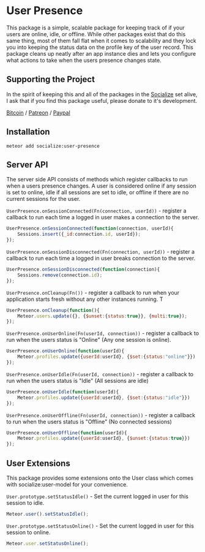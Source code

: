 # User Presence #

This package is a simple, scalable package for keeping track of if your users are online, idle, or offline. While other packages exist that do this same thing, most of them fall flat when it comes to scalability and they lock you into keeping the status data on the profile key of the user record. This package cleans up neatly after an app instance dies and lets you configure what actions to take when the users presence changes state.

## Supporting the Project ##
In the spirit of keeping this and all of the packages in the [Socialize](https://atmospherejs.com/socialize) set alive, I ask that if you find this package useful, please donate to it's development.

[Bitcoin](https://www.coinbase.com/checkouts/4a52f56a76e565c552b6ecf118461287) / [Patreon](https://www.patreon.com/user?u=4866588) / [Paypal](https://www.paypal.me/copleykj)


## Installation ##

```shell
meteor add socialize:user-presence
```


## Server API ##

The server side API consists of methods which register callbacks to run when a users presence changes. A user is considered online if any session is set to online, idle if all sessions are set to idle, or offline if there are no current sessions for the user.

`UserPresence.onSessionConnected(Fn(connection, userId))` - register a callback to run each time a logged in user makes a connection to the server.

```javascript
UserPresence.onSessionConnected(function(connection, userId){
    Sessions.insert({_id:connection.id, userId});
});
```

`UserPresence.onSessionDisconnected(Fn(connection, userId))` - register a callback to run each time a logged in user breaks connection to the server.

```javascript
UserPresence.onSessionDisconnected(function(connection){
    Sessions.remove(connection.id);
});
```

`UserPresence.onCleanup(Fn())` - register a callback to run when your application starts fresh without any other instances running. T

```javascript
UserPresence.onCleanup(function(){
    Meteor.users.update({}, {$unset:{status:true}}, {multi:true});
});
```

`UserPresence.onUserOnline(Fn(userId, connection))` - register a callback to run when the users status is "Online" (Any one session is online).

```javascript
UserPresence.onUserOnline(function(userId){
    Meteor.profiles.update({userId:userId}, {$set:{status:"online"}})
});
```

`UserPresence.onUserIdle(Fn(userId, connection))` - register a callback to run when the users status is "Idle" (All sessions are idle)

```javascript
UserPresence.onUserIdle(function(userId){
    Meteor.profiles.update({userId:userId}, {$set:{status:"idle"}})
});
```

`UserPresence.onUserOffline(Fn(userId, connection))` - register a callback to run when the users status is "Offline" (No connected sessions)

```javascript
UserPresence.onUserOffline(function(userId){
    Meteor.profiles.update({userId:userId}, {$unset:{status:true}})
});
```

## User Extensions ##

This package provides some extensions onto the User class which comes with socialize:user-model for your convenience.

`User.prototype.setStatusIdle()` - Set the current logged in user for this session to idle.

```javascript
Meteor.user().setStatusIdle();
```

`User.prototype.setStatusOnline()` - Set the current logged in user for this session to online.

```javascript
Meteor.user.setStatusOnline();
```

